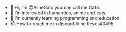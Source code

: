 - 👋 Hi, I’m @AlineGato you can call me Gato. 
- 👀 I’m interested in humanites, anime and cats.
- 🌱 I’m currently learning programming and education. 
- 📫 How to reach me in discord Aline Reyes#0495

<!---
AlineGato/AlineGato is a ✨ special ✨ repository because its `README.md` (this file) appears on your GitHub profile.
You can click the Preview link to take a look at your changes.
--->
